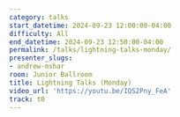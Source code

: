 ```yaml
---
category: talks
start_datetime: 2024-09-23 12:00:00-04:00
difficulty: All
end_datetime: 2024-09-23 12:50:00-04:00
permalink: /talks/lightning-talks-monday/
presenter_slugs:
- andrew-mshar
room: Junior Ballroom
title: Lightning Talks (Monday)
video_url: 'https://youtu.be/IQS2Pny_FeA'
track: t0
---
```

